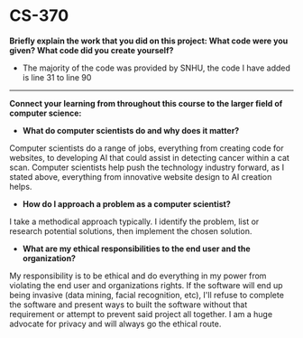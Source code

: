 # CS-370



**Briefly explain the work that you did on this project: What code were you given? What code did you create yourself?**
  - The majority of the code was provided by SNHU, the code I have added is line 31 to line 90
---
**Connect your learning from throughout this course to the larger field of computer science:**
  
  - **What do computer scientists do and why does it matter?**
  
  Computer scientists do a range of jobs, everything from creating code for websites, to developing AI that could assist in detecting cancer within a cat scan. Computer scientists help push the technology industry forward, as I stated above, everything from innovative website design to AI creation helps.
  
  - **How do I approach a problem as a computer scientist?**
  
  I take a methodical approach typically. I identify the problem, list or research potential solutions, then implement the chosen solution. 
  
  - **What are my ethical responsibilities to the end user and the organization?**
  
  My responsibility is to be ethical and do everything in my power from violating the end user and organizations rights. If the software will end up being invasive (data mining, facial recognition, etc), I'll refuse to complete the software and present ways to built the software without that requirement or attempt to prevent said project all together. I am a huge advocate for privacy and will always go the ethical route.

